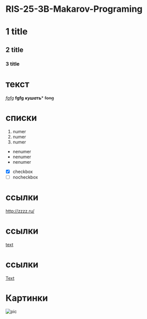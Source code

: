 # RIS-25-3B-Makarov-Programing
# 1 title
## 2 title ##
### 3 title
# текст
*fgfg*
 **fgfg** 
 ***куша*ть***
~~fong~~
# списки
1. numer
2. numer
3. numer
* nenumer
* nenumer
* nenumer
- [x] checkbox
- [ ] nocheckbox
# ссылки
<http://zzzz.ru/> 
# ссылки
[text](http:// " comment")
# ссылки
[Text][url_pstu]

[url_pstu]: https://ssylka
# Картинки
![pic](https://ya.ru/images/search?img_url=https%3A%2F%2Fsun9-25.userapi.com%2Fc836230%2Fv836230544%2F1ff9d%2F9NdiqOb6zss.jpg&lr=50&pos=0&rpt=simage&source=serp&text=картинки)
